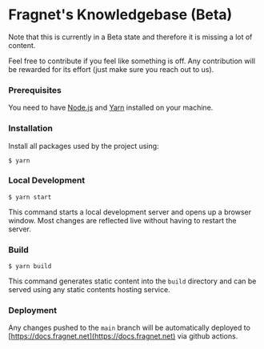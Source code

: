 # Fragnet's Knowledgebase (Beta)

Note that this is currently in a Beta state and therefore it is missing a lot of content.

Feel free to contribute if you feel like something is off. Any contribution will be rewarded for its effort (just make sure you reach out to us).

### Prerequisites
You need to have [Node.js](https://nodejs.org/en/download/) and [Yarn](https://yarnpkg.com/getting-started/install) installed on your machine.

### Installation
Install all packages used by the project using:
```
$ yarn
```

### Local Development

```
$ yarn start
```

This command starts a local development server and opens up a browser window. Most changes are reflected live without having to restart the server.

### Build

```
$ yarn build
```

This command generates static content into the `build` directory and can be served using any static contents hosting service.

### Deployment

Any changes pushed to the `main` branch will be automatically deployed to [https://docs.fragnet.net](https://docs.fragnet.net) via github actions.
